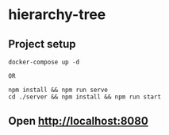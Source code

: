 # hierarchy-tree

## Project setup

```
docker-compose up -d

OR

npm install && npm run serve
cd ./server && npm install && npm run start
```

## Open [http://localhost:8080](http://localhost:8080)
